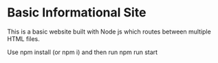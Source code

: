 # Basic Informational Site

This is a basic website built with Node js which routes between multiple HTML files.

Use npm install (or npm i) and then run npm run start